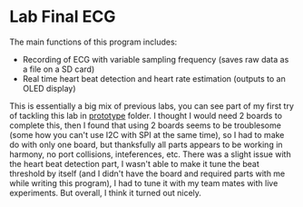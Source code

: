 # Lab Final ECG

The main functions of this program includes:
* Recording of ECG with variable sampling frequency (saves raw data as a file on a SD card)
* Real time heart beat detection and heart rate estimation (outputs to an OLED display)

This is essentially a big mix of previous labs, you can see part of my first try of tackling this lab in [prototype](./prototype) folder. I thought I would need 2 boards to complete this, then I found that using 2 boards seems to be troublesome (some how you can't use I2C with SPI at the same time), so I had to make do with only one board, but thanksfully all parts appears to be working in harmony, no port collisions, inteferences, etc. There was a slight issue with the heart beat detection part, I wasn't able to make it tune the beat threshold by itself (and I didn't have the board and required parts with me while writing this program), I had to tune it with my team mates with live experiments. But overall, I think it turned out nicely.
